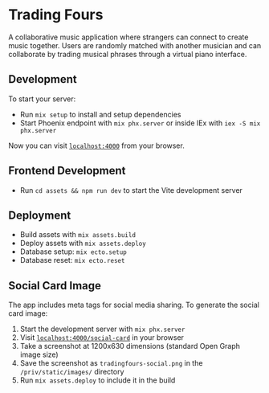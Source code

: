 # Trading Fours

A collaborative music application where strangers can connect to create music together. Users are randomly matched with another musician and can collaborate by trading musical phrases through a virtual piano interface.

## Development

To start your server:

* Run `mix setup` to install and setup dependencies
* Start Phoenix endpoint with `mix phx.server` or inside IEx with `iex -S mix phx.server`

Now you can visit [`localhost:4000`](http://localhost:4000) from your browser.

## Frontend Development

* Run `cd assets && npm run dev` to start the Vite development server

## Deployment

* Build assets with `mix assets.build`
* Deploy assets with `mix assets.deploy`
* Database setup: `mix ecto.setup`
* Database reset: `mix ecto.reset`

## Social Card Image

The app includes meta tags for social media sharing. To generate the social card image:

1. Start the development server with `mix phx.server`
2. Visit [`localhost:4000/social-card`](http://localhost:4000/social-card) in your browser
3. Take a screenshot at 1200x630 dimensions (standard Open Graph image size)
4. Save the screenshot as `tradingfours-social.png` in the `/priv/static/images/` directory
5. Run `mix assets.deploy` to include it in the build